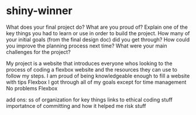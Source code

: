 # shiny-winner
What does your final project do? What are you proud of?
Explain one of the key things you had to learn or use in order to build the project.
How many of your initial goals (from the final design doc) did you get through?
How could you improve the planning process next time?
What were your main challenges for the project?

My project is a website that introduces everyone whos looking to the process of coding a flexbox website and the resources they can use to follow my steps. I am proud of being knowledgeable enough to fill a website with tips 
Flexbox
I got through all of my goals except for time management
No problems
Flexbox

add ons:
ss of organization for key things
links to ethical coding stuff
importatnce of committing and how it helped me risk stuff